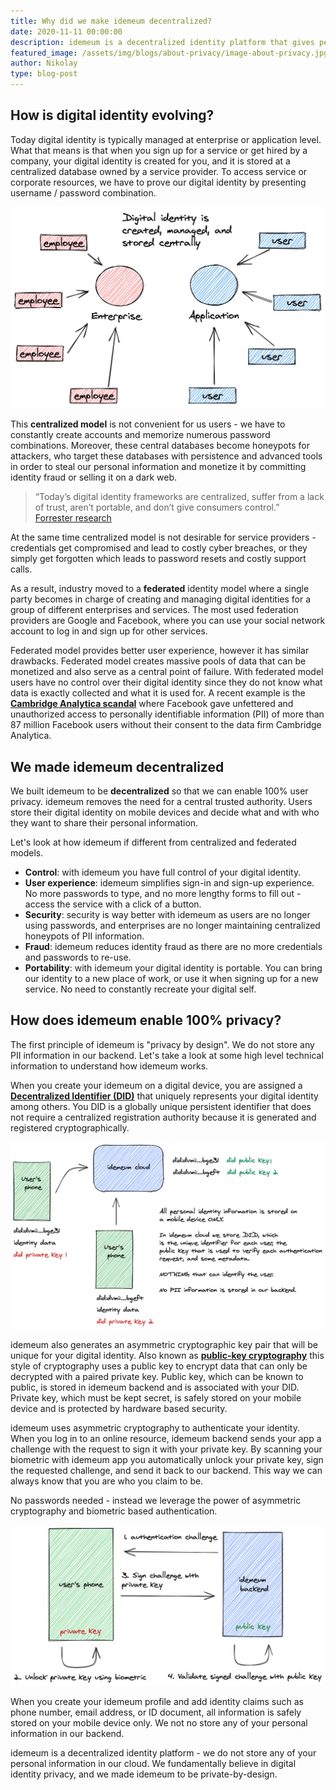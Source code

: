 ```yaml
---
title: Why did we make idemeum decentralized?
date: 2020-11-11 00:00:00
description: idemeum is a decentralized identity platform that gives people the power to control their digital identity, improves end user experience, and helps enterprises strengthen data privacy.
featured_image: /assets/img/blogs/about-privacy/image-about-privacy.jpg
author: Nikolay
type: blog-post
---
```


## How is digital identity evolving?

Today digital identity is typically managed at enterprise or application level. What that means is that when you sign up for a service or get hired by a company, your digital identity is created for you, and it is stored at a centralized database owned by a service provider. To access service or corporate resources, we have to prove our digital identity by presenting username / password combination.

![](/assets/img/blogs/about-privacy/centralized-identity-model.png)


This **centralized model** is not convenient for us users - we have to constantly create accounts and memorize numerous password combinations. Moreover, these central databases become honeypots for attackers, who target these databases with persistence and advanced tools in order to steal our personal information and monetize it by committing identity fraud or selling it on a dark web.

<blockquote class="blockquote">“Today’s digital identity frameworks are centralized, suffer from a lack of trust, aren’t portable, and don’t give consumers control.”
<footer class="blockquote-footer"><a href="https://www.forrester.com/report/New+Tech+Decentralized+Digital+Identity+DDID+Q1+2020/-/E-RES147115" target="_blank">Forrester research</a></footer>
</blockquote>

At the same time centralized model is not desirable for service providers - credentials get compromised and lead to costly cyber breaches, or they simply get forgotten which leads to password resets and costly support calls.

As a result, industry moved to a **federated** identity model where a single party becomes in charge of creating and managing digital identities for a group of different enterprises and services. The most used federation providers are Google and Facebook, where you can use your social network account to log in and sign up for other services.

Federated model provides better user experience, however it has similar drawbacks. Federated model creates massive pools of data that can be monetized and also serve as a central point of failure. With federated model users have no control over their digital identity since they do not know what data is exactly collected and what it is used for. A recent example is the [**Cambridge Analytica scandal**](https://en.wikipedia.org/wiki/Facebook–Cambridge_Analytica_data_scandal) where Facebook gave unfettered and unauthorized access to personally identifiable information (PII) of more than 87 million Facebook users without their consent to the data firm Cambridge Analytica.

## We made idemeum decentralized

We built idemeum to be **decentralized** so that we can enable 100% user privacy. idemeum removes the need for a central trusted authority. Users store their digital identity on mobile devices and decide what and with who they want to share their personal information.

Let's look at how idemeum if different from centralized and federated models.

* **Control**: with idemeum you have full control of your digital identity.
* **User experience**: idemeum simplifies sign-in and sign-up experience. No more passwords to type, and no more lengthy forms to fill out - access the service with a click of a button.
* **Security**: security is way better with idemeum as users are no longer using passwords, and enterprises are no longer maintaining centralized honeypots of PII information.
* **Fraud**: idemeum reduces identity fraud as there are no more credentials and passwords to re-use.
* **Portability**: with idemeum your digital identity is portable. You can bring our identity to a new place of work, or use it when signing up for a new service. No need to constantly recreate your digital self.

## How does idemeum enable 100% privacy?

The first principle of idemeum is "privacy by design". We do not store any PII information in our backend. Let's take a look at some high level technical information to understand how idemeum works.

When you create your idemeum on a digital device, you are assigned a [**Decentralized Identifier (DID)**](https://www.w3.org/TR/did-core/) that uniquely represents your digital identity among others. You DID is a globally unique persistent identifier that does not require a centralized registration authority because it is generated and registered cryptographically.

![](/assets/img/blogs/about-privacy/decentralized-idemeum.png)

idemeum also generates an asymmetric cryptographic key pair that will be unique for your digital identity. Also known as [**public-key cryptography**](https://en.wikipedia.org/wiki/Public-key_cryptography ) this style of cryptography uses a public key to encrypt data that can only be decrypted with a paired private key. Public key, which can be known to public, is stored in idemeum backend and is associated with your DID. Private key, which must be kept secret, is safely stored on your mobile device and is protected by hardware based security.

idemeum uses asymmetric cryptography to authenticate your identity. When you log in to an online resource, idemeum backend sends your app a challenge with the request to sign it with your private key. By scanning your biometric with idemeum app you automatically unlock your private key, sign the requested challenge, and send it back to our backend. This way we can always know that you are who you claim to be.

No passwords needed - instead we leverage the power of asymmetric cryptography and biometric based authentication.

![](/assets/img/blogs/about-privacy/authn.png)

When you create your idemeum profile and add identity claims such as phone number, email address, or ID document, all information is safely stored on your mobile device only. We not no store any of your personal information in our backend.

<div class="alert alert-primary" role="alert">
  idemeum is a decentralized identity platform - we do not store any of your personal information in our cloud. We fundamentally believe in digital identity privacy, and we made idemeum to be private-by-design.
</div>
